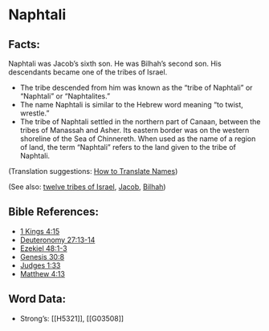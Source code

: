 # Naphtali

## Facts:

Naphtali was Jacob’s sixth son. He was Bilhah’s second son. His descendants became one of the tribes of Israel.

* The tribe descended from him was known as the “tribe of Naphtali” or “Naphtali” or “Naphtalites.”
* The name Naphtali is similar to the Hebrew word meaning “to twist, wrestle.”
* The tribe of Naphtali settled in the northern part of Canaan, between the tribes of Manassah and Asher. Its eastern border was on the western shoreline of the Sea of Chinnereth. When used as the name of a region of land, the term “Naphtali” refers to the land given to the tribe of Naphtali.

(Translation suggestions: [How to Translate Names](../../translate/translate-names))

(See also: [twelve tribes of Israel](../other/12tribesofisrael.md), [Jacob](../names/jacob.md), [Bilhah](../names/bilhah.md))

## Bible References:

* [1 Kings 4:15](rc://en/tn/help/1ki/04/15)
* [Deuteronomy 27:13-14](rc://en/tn/help/deu/27/13)
* [Ezekiel 48:1-3](rc://en/tn/help/ezk/48/01)
* [Genesis 30:8](rc://en/tn/help/gen/30/08)
* [Judges 1:33](rc://en/tn/help/jdg/01/33)
* [Matthew 4:13](rc://en/tn/help/mat/04/13)

## Word Data:

* Strong’s: [[H5321]], [[G03508]]
